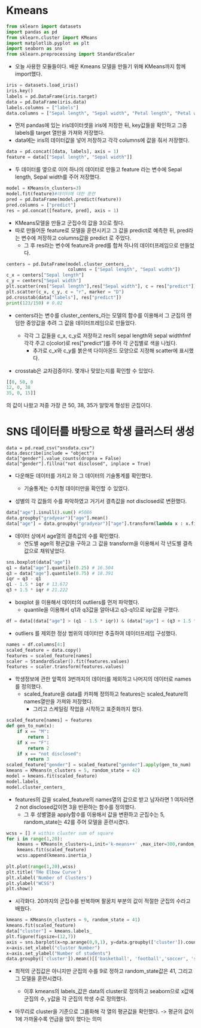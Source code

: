 # Kmeans
```python
from sklearn import datasets
import pandas as pd
from sklearn.cluster import KMeans
import matplotlib.pyplot as plt
import seaborn as sns
from sklearn.preprocessing import StandardScaler
```

- 오늘 사용한 모듈들이다. 배운 Kmeans 모델을 만들기 위해 KMeans까지 함께 import했다.

```python
iris = datasets.load_iris()
iris.key()
labels = pd.DataFrame(iris.target)
data = pd.DataFrame(iris.data)
labels.columns = ["labels"]
data.columns = ["Sepal length", "Sepal width", "Petal length", "Petal width"]
```
- 먼저 pandas에 있는 iris데이터셋을 iris에 저장한 뒤, key값들을 확인하고 그중 labels를 target 열만을 가져와 저장했다.
- data에는 iris의 데이터값을 넣어 저장하고 각각 columns에 값을 줘서 저장했다.

```python
data = pd.concat([data, labels], axis = 1)
feature = data[["Sepal length", "Sepal width"]]
```
- 두 데이터를 옆으로 이어 하나의 데이터로 만들고 feature 라는 변수에 Sepal length, Sepal width를 주어 저장했다.

```python
model = KMeans(n_clusters=3)
model.fit(feature)#데이터에 대한 훈련
pred = pd.DataFrame(model.predict(feature))
pred.columns = ["predict"]
res = pd.concat([feature, pred], axis = 1)
```
- KMeans모델을 만들고 군집수의 값을 3으로 줬다.
- 따로 만들어둔 feature로 모델을 훈련시키고 그 값을 predict로 예측한 뒤, pred라는 변수에 저장하고 columns값을 predict 로 주었다.
    - 그 후 res라는 변수에 feature과 pred를 합쳐 하나의 데이터프레임으로 만들었다.

```python
centers = pd.DataFrame(model.cluster_centers_,
                       columns = ["Sepal length", "Sepal width"])
c_x = centers["Sepal length"]
c_y = centers["Sepal width"]
plt.scatter(res["Sepal length"],res["Sepal width"], c = res["predict"])
plt.scatter(c_x, c_y, c = "r", marker = "D")
pd.crosstab(data["labels"], res["predict"])
print(123/150) # 0.82
```
- centers라는 변수를 cluster_centers_라는 모델의 함수를 이용해서 그 군집의 랜덤한 중앙값을 추려 그 값을 데이터프레임으로 만들었다.
    - 각각 그 값들을 c_x, c_y로 저장하고 res의 sepal length와 sepal widthfmf 각각 주고 c(color)로 res["predict"]를 주어 각 군집별로 색을 나눴다.
        - 추가로 c_x와 c_y를 붉은색 다이아몬드 모양으로 지정해 scatter에 표시했다.

- crosstab은 교차검증이다. 몇개나 맞았는지를 확인할 수 있었다.
```python
[[0, 50, 0
12, 0, 38
35, 0, 15]]
``` 
 의 값이 나왔고 저중 가장 큰 50, 38, 35가 알맞게 형성된 군집이다.

 # SNS 데이터를 바탕으로 학생 클러스터 생성

```ptyhon
data = pd.read_csv("snsdata.csv")
data.describe(include = "object")
data["gender"].value_counts(dropna = False)
data["gender"].fillna("not disclosed", inplace = True)
```
- 다운해둔 데이터를 가지고 와 그 데이터의 기술통계를 확인했다.
    - 기술통계는 수치형 데이터만을 확인할 수 있었다.

- 성별의 각 값들의 수를 파악하였고 거기서 결측값을 not disclosed로 변환했다.

```python
data["age"].isnull().sum() #5086
data.groupby("gradyear")["age"].mean()
data["age"] = data.groupby("gradyear")["age"].transform(lambda x : x.fillna(x.mean()))
```
- 데이터 상에서 age열의 결측값의 수를 확인했다.
    - 연도별 age의 평균값을 구하고 그 값을 transform을 이용해서 각 년도별 결측값으로 채워넣었다.

```python
sns.boxplot(data["age"])
q1 = data["age"].quantile(0.25) # 16.504
q3 = data["age"].quantile(0.75) # 18.391
iqr = q3 - q1
q1 - 1.5 * iqr # 13.672 
q3 + 1.5 * iqr # 21.222
```
- boxplot 을 이용해서 데이터의  outliers를 먼저 파악했다.
    - quantile을 이용해서 q1과 q3값을 알아내고 q3-q1으로 iqr값을 구했다.

```python
df = data[(data["age"] > (q1 - 1.5 * iqr)) & (data["age"] < (q3 + 1.5 * iqr))] #29633 rows × 40 columns
```
- outliers 를 제외한 정상 범위의 데이터만 추출하여 데이터프레임 구성했다.

```python
names = df.columns[4:]
scaled_feature = data.copy()
features = scaled_feature[names]
scaler = StandardScaler().fit(features.values)
features = scaler.transform(features.values)
```

- 학생정보에 관한 앞쪽의 3번까지의 데이터를 제외하고 나머지의 데이터로 names를 정의했다.
    - scaled_feature을 data를 카피해 정의하고 features는 scaled_feature의 names열만을 가져와 저장했다.
        - 그리고 스케일링 작업을 시작하고 표준화까지 했다.

```python
scaled_feature[names] = features
def gen_to_num(x):
    if x == "M":
        return 1
    if x == "F":
        return 2
    if x == "not disclosed":
        return 3
scaled_feature["gender"] = scaled_feature["gender"].apply(gen_to_num)
kmeans = KMeans(n_clusters = 5, random_state = 42)
model = kmeans.fit(scaled_feature)
model.labels_
model.cluster_centers_
```

- features의 값을 scaled_feature의 names열의 값으로 받고 남자라면 1 여자라면 2 not disclosed값이면 3을 반환하는 함수를 정의했다.
    - 그 후 성별열을 apply함수를 이용해서 값을 변환하고 군집수는 5, random_state는 42를 주어 모델을 훈련시켰다.

```python
wcss = [] # within cluster sum of square
for i in range(1,20):
    kmeans = KMeans(n_clusters=i,init='k-means++' ,max_iter=300,random_state=0)
    kmeans.fit(scaled_feature)
    wcss.append(kmeans.inertia_)
    
plt.plot(range(1,20),wcss) 
plt.title('THe Elbow Curve')
plt.xlabel('Number of Clusters')
plt.ylabel("WCSS")
plt.show()
```
- 시각화다. 20까지의 군집수를 반복하며 팔꿈치 부분의 값이 적절한 군집의 수라고 배웠다.

```python
kmeans = KMeans(n_clusters = 9, random_state = 41)
kmeans.fit(scaled_feature)
data["cluster"] = kmeans.labels_
plt.figure(figsize=(12,7))
axis = sns.barplot(x=np.arange(0,9,1), y=data.groupby(['cluster']).count()['age'].values)
x=axis.set_xlabel("cluster Number")
x=axis.set_ylabel("Number of students")
data.groupby(['cluster']).mean()[['basketball', 'football','soccer', 'softball','volleyball','swimming','cheerleading','baseball','tennis','sports','cute','sex','sexy','hot','kissed','dance','band','marching','music','rock','god','church','jesus','bible','hair','dress','blonde','mall','shopping','clothes','hollister','abercrombie','die', 'death','drunk','drugs']]
```
- 최적의 군집값은 아니지만 군집의 수를 9로 정하고 random_state값은 41, 그리고 그 모델을 훈련시켰다.
    - 이후 kmeans의 labels_값은 data의 cluster로 정의하고 seaborn으로 x값에 군집의 수, y값을 각 군집의 학생 수로 정의했다.

- 마무리로 cluster을 기준으로 그룹화해 각 열의 평균값을 확인했다.
 -> 평균의 값이 1에 가까울수록 언급을 많이 했다는 의미